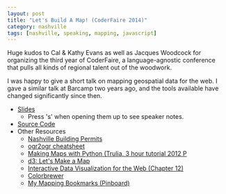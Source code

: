 ```yaml
---
layout: post
title: "Let's Build A Map! (CoderFaire 2014)"
category: nashville
tags: [nashville, speaking, mapping, javascript]
---
```


Huge kudos to Cal & Kathy Evans as well as Jacques Woodcock for organizing the
third year of CoderFaire, a language-agnostic conference that pulls all kinds of
regional talent out of the woodwork.

I was happy to give a short talk on mapping geospatial data for the web. I gave
a similar talk at Barcamp two years ago, and the tools available have changed
significantly since then.

* [Slides](http://dailytechnology.net/2014-coderfaire-maps/)
    * Press 's' when opening them up to see speaker notes.
* [Source Code](https://github.com/briandailey/2014-coderfaire-maps/)
* Other Resources
    * [Nashville Building Permits](https://data.nashville.gov/Development-and-Housing/Building-Permits/3h5w-q8b7)
    * [ogr2ogr cheatsheet](http://www.bostongis.com/printerfriendly.aspx?content_name=ogr_cheatsheet)
    * [Making Maps with Python (Trulia, 3 hour tutorial 2012 P](http://pyvideo.org/video/672/making-maps-with-python)
    * [d3: Let's Make a Map](http://bost.ocks.org/mike/map/)
    * [Interactive Data Visualization for the Web (Chapter 12)](http://chimera.labs.oreilly.com/books/1230000000345/ch12.html)
    * [Colorbrewer](http://colorbrewer2.org/#)
    * [My Mapping Bookmarks (Pinboard)](https://pinboard.in/u:kungfoofool/t:mapping/)
